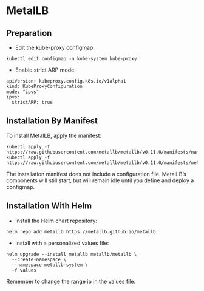 # MetalLB

## Preparation
- Edit the kube-proxy configmap:
```
kubectl edit configmap -n kube-system kube-proxy
```
- Enable strict ARP mode:
```
apiVersion: kubeproxy.config.k8s.io/v1alpha1
kind: KubeProxyConfiguration
mode: "ipvs"
ipvs:
  strictARP: true
```
## Installation By Manifest

To install MetalLB, apply the manifest:
```
kubectl apply -f https://raw.githubusercontent.com/metallb/metallb/v0.11.0/manifests/namespace.yaml
kubectl apply -f https://raw.githubusercontent.com/metallb/metallb/v0.11.0/manifests/metallb.yaml
```
The installation manifest does not include a configuration file. MetalLB’s components will still start, but will remain idle until you define and deploy a configmap.
## Installation With Helm
- Install the Helm chart repository:
```
helm repo add metallb https://metallb.github.io/metallb
```
- Install with a personalized values file:
```
helm upgrade --install metallb metallb/metallb \
  --create-namespace \
  --namespace metallb-system \
  -f values
```
Remember to change the range ip in the values file.